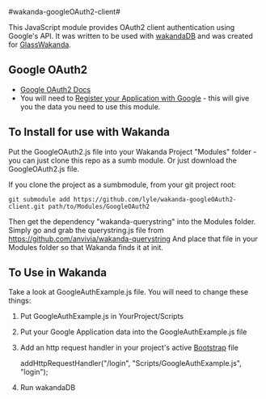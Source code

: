 #wakanda-googleOAuth2-client#

This JavaScript module provides OAuth2 client authentication using Google's API. It was written to be used with [wakandaDB](http://wakandaDB.org/) and was created for [GlassWakanda](https://github.com/lyle/GlassWakanda).

Google OAuth2
-------------

* [Google OAuth2 Docs](https://developers.google.com/accounts/docs/OAuth2)
* You will need to [Register your Application with Google](https://cloud.google.com/console) - this will give you the data you need to use this module.


To Install for use with Wakanda
-------------------------------

Put the GoogleOAuth2.js file into your Wakanda Project "Modules" folder - you can just clone this repo as a sumb module. Or just download the GoogleOAuth2.js file.

If you clone the project as a sumbmodule, from your git project root:

    git submodule add https://github.com/lyle/wakanda-googleOAuth2-client.git path/to/Modules/GoogleOAuth2

Then get the dependency "wakanda-querystring" into the Modules folder.
Simply go and grab the querystring.js file from https://github.com/anvivia/wakanda-querystring
And place that file in your Modules folder so that Wakanda finds it at init.

To Use in Wakanda
-----------------
Take a look at GoogleAuthExample.js file.
You will need to change these things:

1) Put GoogleAuthExample.js in YourProject/Scripts
2) Put your Google Application data into the GoogleAuthExample.js file
3) Add an http request handler in your project's active [Bootstrap](http://doc.wakanda.org/Wakanda0.DevBranch/help/Title/en/page3283.html#1014177) file

    addHttpRequestHandler("/login", "Scripts/GoogleAuthExample.js", "login");

4) Run wakandaDB

